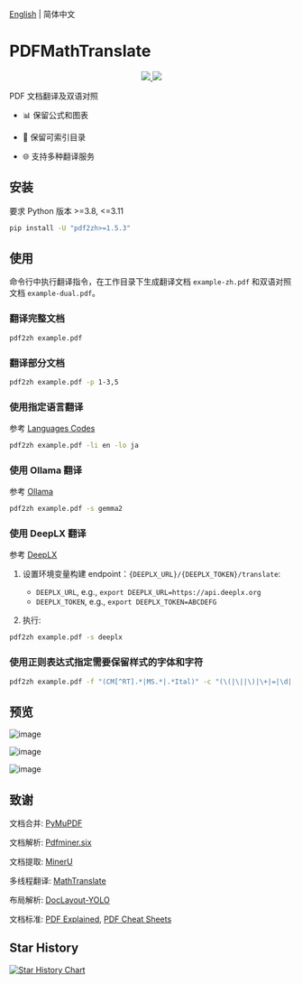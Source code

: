 [English](README.md) | 简体中文

# PDFMathTranslate

<p align="center">
  <!-- PyPI -->
  <a href="https://pypi.org/project/pdf2zh/">
    <img src="https://img.shields.io/pypi/v/pdf2zh"/>
  </a>
  <!-- License -->
  <a href="./LICENSE">
    <img src="https://img.shields.io/github/license/Byaidu/PDFMathTranslate"/>
  </a>
</p>

PDF 文档翻译及双语对照

- 📊 保留公式和图表

- 📄 保留可索引目录

- 🌐 支持多种翻译服务

## 安装

要求 Python 版本 >=3.8, <=3.11

```bash
pip install -U "pdf2zh>=1.5.3"
```

## 使用

命令行中执行翻译指令，在工作目录下生成翻译文档 `example-zh.pdf` 和双语对照文档 `example-dual.pdf`。

### 翻译完整文档

```bash
pdf2zh example.pdf
```

### 翻译部分文档

```bash
pdf2zh example.pdf -p 1-3,5
```

### 使用指定语言翻译

参考 [Languages Codes](https://developers.google.com/admin-sdk/directory/v1/languages)

```bash
pdf2zh example.pdf -li en -lo ja
```

### 使用 Ollama 翻译

参考 [Ollama](https://github.com/ollama/ollama)

```bash
pdf2zh example.pdf -s gemma2
```

### 使用 DeepLX 翻译

参考 [DeepLX](https://github.com/OwO-Network/DeepLX)

1. 设置环境变量构建 endpoint：`{DEEPLX_URL}/{DEEPLX_TOKEN}/translate`:
   - `DEEPLX_URL`, e.g., `export DEEPLX_URL=https://api.deeplx.org`
   - `DEEPLX_TOKEN`, e.g., `export DEEPLX_TOKEN=ABCDEFG`

2. 执行:
```bash
pdf2zh example.pdf -s deeplx
```

### 使用正则表达式指定需要保留样式的字体和字符

```bash
pdf2zh example.pdf -f "(CM[^RT].*|MS.*|.*Ital)" -c "(\(|\||\)|\+|=|\d|[\u0080-\ufaff])"
```

## 预览

![image](https://github.com/user-attachments/assets/57e1cde6-c647-4af8-8f8f-587a40050dde)

![image](https://github.com/user-attachments/assets/0e6d7e44-18cd-443a-8a84-db99edf2c268)

![image](https://github.com/user-attachments/assets/5fe6af83-2f5b-47b1-9dd1-4aee6bc409de)

## 致谢

文档合并: [PyMuPDF](https://github.com/pymupdf/PyMuPDF)

文档解析: [Pdfminer.six](https://github.com/pdfminer/pdfminer.six)

文档提取: [MinerU](https://github.com/opendatalab/MinerU)

多线程翻译: [MathTranslate](https://github.com/SUSYUSTC/MathTranslate)

布局解析: [DocLayout-YOLO](https://github.com/opendatalab/DocLayout-YOLO)

文档标准: [PDF Explained](https://zxyle.github.io/PDF-Explained/), [PDF Cheat Sheets](https://pdfa.org/resource/pdf-cheat-sheets/)

## Star History

<a href="https://star-history.com/#Byaidu/PDFMathTranslate&Date">
 <picture>
   <source media="(prefers-color-scheme: dark)" srcset="https://api.star-history.com/svg?repos=Byaidu/PDFMathTranslate&type=Date&theme=dark" />
   <source media="(prefers-color-scheme: light)" srcset="https://api.star-history.com/svg?repos=Byaidu/PDFMathTranslate&type=Date" />
   <img alt="Star History Chart" src="https://api.star-history.com/svg?repos=Byaidu/PDFMathTranslate&type=Date" />
 </picture>
</a>
